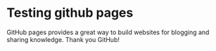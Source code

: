 # Testing github pages

GitHub pages provides a great way to build websites for blogging and sharing knowledge.  Thank you GitHub!
